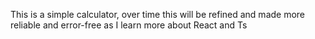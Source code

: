 This is a simple calculator, over time this will be refined and made more reliable and error-free as I learn more about React and Ts
